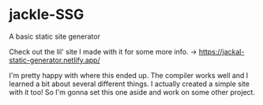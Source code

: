 # jackle-SSG
A basic static site generator

Check out the lil' site I made with it for some more info. -> https://jackal-static-generator.netlify.app/

I'm pretty happy with where this ended up. The compiler works well and I learned a bit about several different things. I actually created a simple site with it too! So I'm gonna set this one aside and work on some other project.
